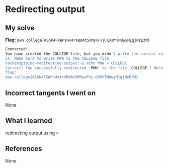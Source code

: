 # Redirecting output

## My solve
**Flag:** `pwn.college{ASok4FXWPsHv4rXB0At5RMyxFVy.QX0YTN0wyM1gjNzEzW}`

```bash
Connected!
You have created the COLLEGE file, but you didn't write the correct value to
it. Make sure to write PWN to the COLLEGE file.
hacker@piping~redirecting-output:~$ echo PWN > COLLEGE
Correct! You successfully redirected 'PWN' to the file 'COLLEGE'! Here is your
flag:
pwn.college{ASok4FXWPsHv4rXB0At5RMyxFVy.QX0YTN0wyM1gjNzEzW}
```

## Incorrect tangents I went on
None

## What I learned
redirecting output using `>`

## References 
None
